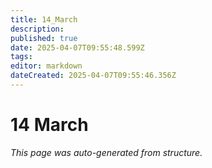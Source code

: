 ```yaml
---
title: 14_March
description: 
published: true
date: 2025-04-07T09:55:48.599Z
tags: 
editor: markdown
dateCreated: 2025-04-07T09:55:46.356Z
---
```


# 14 March

*This page was auto-generated from structure.*